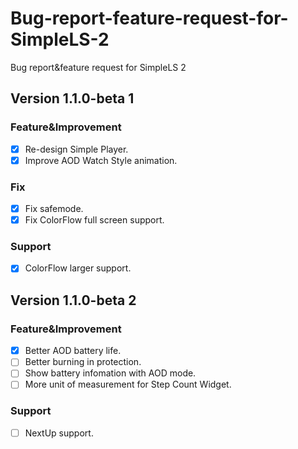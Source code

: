 # Bug-report-feature-request-for-SimpleLS-2
Bug report&amp;feature request for SimpleLS 2

## Version 1.1.0-beta 1
### Feature&amp;Improvement
- [x] Re-design Simple Player.
- [x] Improve AOD Watch Style animation.
### Fix
- [x] Fix safemode.
- [x] Fix ColorFlow full screen support.
### Support
- [x] ColorFlow larger support.

## Version 1.1.0-beta 2
### Feature&amp;Improvement
- [x] Better AOD battery life.
- [ ] Better burning in protection.
- [ ] Show battery infomation with AOD mode.
- [ ] More unit of measurement for Step Count Widget.
### Support
- [ ] NextUp support.
